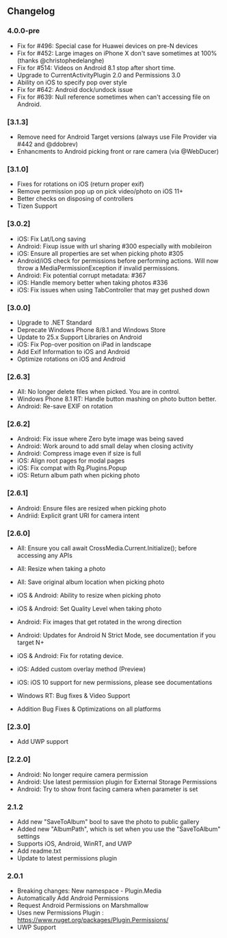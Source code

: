 ## Changelog
### 4.0.0-pre
* Fix for #496: Special case for Huawei devices on pre-N devices
* Fix for #452: Large images on iPhone X don't save sometimes at 100% (thanks @christophedelanghe)
* Fix for #514: Videos on Android 8.1 stop after short time.
* Upgrade to CurrentActivityPlugin 2.0 and Permissions 3.0
* Ability on iOS to specify pop over style
* Fix for #642: Android dock/undock issue
* Fix for #639: Null reference sometimes when can't accessing file on Android.

### [3.1.3]
* Remove need for Android Target versions (always use File Provider via #442 and @ddobrev)
* Enhancments to Android picking front or rare camera (via @WebDucer)


### [3.1.0]
* Fixes for rotations on iOS (return proper exif)
* Remove permission pop up on pick video/photo on iOS 11+
* Better checks on disposing of controllers
* Tizen Support

### [3.0.2]
* iOS: Fix Lat/Long saving
* Android: Fixup issue with url sharing #300 especially with mobileiron
* iOS: Ensure all properties are set when picking photo #305
* Android/iOS check for permissions before performing actions. Will now throw a MediaPermissionException if invalid permissions.
* Android: Fix potential corrupt metadata: #367
* iOS: Handle memory better when taking photos #336
* iOS: Fix issues when using TabController that may get pushed down


### [3.0.0]
* Upgrade to .NET Standard
* Deprecate Windows Phone 8/8.1 and Windows Store
* Update to 25.x Support Libraries on Android
* iOS: Fix Pop-over position on iPad in landscape
* Add Exif Information to iOS and Android
* Optimize rotations on iOS and Android


### [2.6.3]
* All: No longer delete files when picked. You are in control.
* Windows Phone 8.1 RT: Handle button mashing on photo button better.
* Android: Re-save EXIF on rotation

### [2.6.2]
* Android: Fix issue where Zero byte image was being saved
* Android: Work around to add small delay when closing activity
* Android: Compress image even if size is full
* iOS: Align root pages for modal pages
* iOS: Fix compat with Rg.Plugins.Popup
* iOS: Return album path when picking photo

### [2.6.1]
* Android: Ensure files are resized when picking photo
* Andriid: Explicit grant URI for camera intent

### [2.6.0]
* All: Ensure you call await CrossMedia.Current.Initialize(); before accessing any APIs
* All: Resize when taking a photo
* All: Save original album location when picking photo
* iOS & Android: Ability to resize when picking photo
* iOS & Android: Set Quality Level when taking photo
* Android: Fix images that get rotated in the wrong direction
* Android: Updates for Android N Strict Mode, see documentation if you target N+
* iOS & Android: Fix for rotating device.
* iOS: Added custom overlay method (Preview)
* iOS: iOS 10 support for new permissions, please see documentations
* Windows RT: Bug fixes & Video Support

* Addition Bug Fixes & Optimizations on all platforms

### [2.3.0]
* Add UWP support

### [2.2.0]
* Android: No longer require camera permission
* Android: Use latest permission plugin for External Storage Permissions
* Android: Try to show front facing camera when parameter is set

### 2.1.2
* Add new "SaveToAlbum" bool to save the photo to public gallery
* Added new "AlbumPath", which is set when you use the "SaveToAlbum" settings
* Supports iOS, Android, WinRT, and UWP
* Add readme.txt
* Update to latest permissions plugin

### 2.0.1
* Breaking changes: New namespace - Plugin.Media
* Automatically Add Android Permissions
* Request Android Permissions on Marshmallow
* Uses new Permissions Plugin : https://www.nuget.org/packages/Plugin.Permissions/
* UWP Support
